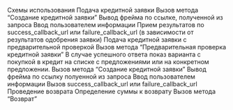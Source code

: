 Схемы использования
Подача кредитной заявки
Вызов метода “Создание кредитной заявки”
Вывод фрейма по ссылке, полученной из запроса
Ввод пользователем информации
Прием результатов по success_callback_url или failure_callback_url (в зависимости от результатов одобрения заявки)
Подача кредитной заявки с предварительной проверкой
Вызов метода “Предварительная проверка кредитной заявки”
В случае успешного ответа показ варианта с покупкой в кредит на списке с предложениями или на конкретном предложении.
Вызов метода “Создание кредитной заявки”
Вывод фрейма по ссылку полуенной из запроса
Ввод пользователем информации
Вызов success_callback_url или failure_callback_url
Проведение возврата
Определение суммы к возврату
Вызов метода “Возврат”
